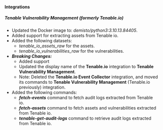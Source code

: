 
#### Integrations

##### Tenable Vulnerability Management (formerly Tenable.io)


- Updated the Docker image to: *demisto/python3:3.10.13.84405*.
- Added support for extracting assets from Tenable io.
- Added the following datasets:
  - *tenable_io_assets_raw* for the assets.
  - *tenable_io_vulnerabilities_raw* for the vulnerabilities.
- ***Breaking Changes:*** 
  - Added support 
  - Updated the display name of the **Tenable.io** integration to **Tenable Vulnerability Management**.
  - Note: Deleted the **Tenable.io Event Collector** integration, and moved its commands to **Tenable Vulnerability Management** (Tenable.io previously) integration.
- Added the following commands:
  - ***fetch-events*** command to fetch audit logs extracted from Tenable io.
  - ***fetch-assets*** command to fetch assets and vulnerabilities extracted from Tenable io.
  - ***tenable-get-audit-logs*** command to retrieve audit logs extracted from Tenable io.
